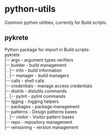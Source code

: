 # python-utils
Common python utilities, currently for Build scripts

## pykrete
Python package for import in Build scripts:  
pykrete  
|-- args - argument types verifiers  
|-- builder - build management  
| . |-- info - build information  
| . |-- manager - build managers  
|-- calls - shell calls  
|-- credentials - manage access credentials  
|-- distrib - distutils commands  
| . |-- pylint - pylint commands  
|-- lgging - logging helpers  
|-- packages - package management   
|-- patterns - Design patterns bases  
| . |-- visitor - Visitor pattern bases  
|-- repo - repository management  
|-- versioning - version management
